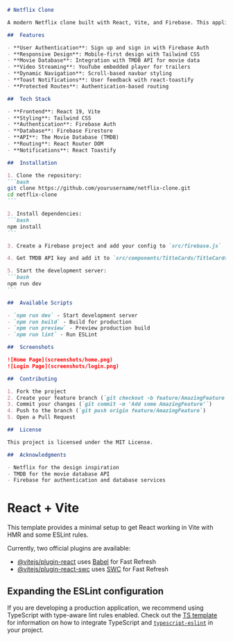 ````markdown path=README.md mode=EDIT
# Netflix Clone

A modern Netflix clone built with React, Vite, and Firebase. This application replicates the core functionality of Netflix including user authentication, movie browsing, and video streaming.

##  Features

- **User Authentication**: Sign up and sign in with Firebase Auth
- **Responsive Design**: Mobile-first design with Tailwind CSS
- **Movie Database**: Integration with TMDB API for movie data
- **Video Streaming**: YouTube embedded player for trailers
- **Dynamic Navigation**: Scroll-based navbar styling
- **Toast Notifications**: User feedback with react-toastify
- **Protected Routes**: Authentication-based routing

##  Tech Stack

- **Frontend**: React 19, Vite
- **Styling**: Tailwind CSS
- **Authentication**: Firebase Auth
- **Database**: Firebase Firestore
- **API**: The Movie Database (TMDB)
- **Routing**: React Router DOM
- **Notifications**: React Toastify

##  Installation

1. Clone the repository:
```bash
git clone https://github.com/yourusername/netflix-clone.git
cd netflix-clone
```

2. Install dependencies:
```bash
npm install
```

3. Create a Firebase project and add your config to `src/firebase.js`

4. Get TMDB API key and add it to `src/components/TitleCards/TitleCards.jsx`

5. Start the development server:
```bash
npm run dev
```

##  Available Scripts

- `npm run dev` - Start development server
- `npm run build` - Build for production
- `npm run preview` - Preview production build
- `npm run lint` - Run ESLint

##  Screenshots

![Home Page](screenshots/home.png)
![Login Page](screenshots/login.png)

##  Contributing

1. Fork the project
2. Create your feature branch (`git checkout -b feature/AmazingFeature`)
3. Commit your changes (`git commit -m 'Add some AmazingFeature'`)
4. Push to the branch (`git push origin feature/AmazingFeature`)
5. Open a Pull Request

##  License

This project is licensed under the MIT License.

##  Acknowledgments

- Netflix for the design inspiration
- TMDB for the movie database API
- Firebase for authentication and database services
````

# React + Vite

This template provides a minimal setup to get React working in Vite with HMR and some ESLint rules.

Currently, two official plugins are available:

- [@vitejs/plugin-react](https://github.com/vitejs/vite-plugin-react/blob/main/packages/plugin-react) uses [Babel](https://babeljs.io/) for Fast Refresh
- [@vitejs/plugin-react-swc](https://github.com/vitejs/vite-plugin-react/blob/main/packages/plugin-react-swc) uses [SWC](https://swc.rs/) for Fast Refresh

## Expanding the ESLint configuration

If you are developing a production application, we recommend using TypeScript with type-aware lint rules enabled. Check out the [TS template](https://github.com/vitejs/vite/tree/main/packages/create-vite/template-react-ts) for information on how to integrate TypeScript and [`typescript-eslint`](https://typescript-eslint.io) in your project.
